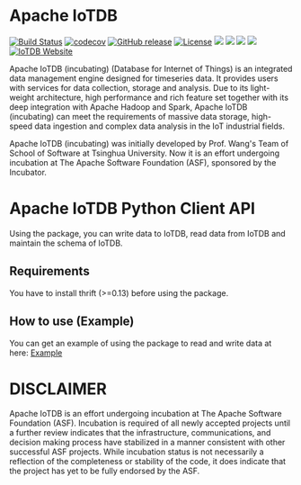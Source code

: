 <!--

    Licensed to the Apache Software Foundation (ASF) under one
    or more contributor license agreements.  See the NOTICE file
    distributed with this work for additional information
    regarding copyright ownership.  The ASF licenses this file
    to you under the Apache License, Version 2.0 (the
    "License"); you may not use this file except in compliance
    with the License.  You may obtain a copy of the License at

        http://www.apache.org/licenses/LICENSE-2.0

    Unless required by applicable law or agreed to in writing,
    software distributed under the License is distributed on an
    "AS IS" BASIS, WITHOUT WARRANTIES OR CONDITIONS OF ANY
    KIND, either express or implied.  See the License for the
    specific language governing permissions and limitations
    under the License.

-->

# Apache IoTDB

[![Build Status](https://www.travis-ci.org/apache/incubator-iotdb.svg?branch=master)](https://www.travis-ci.org/apache/incubator-iotdb)
[![codecov](https://codecov.io/gh/thulab/incubator-iotdb/branch/master/graph/badge.svg)](https://codecov.io/gh/thulab/incubator-iotdb)
[![GitHub release](https://img.shields.io/github/release/apache/incubator-iotdb.svg)](https://github.com/apache/incubator-iotdb/releases)
[![License](https://img.shields.io/badge/license-Apache%202-4EB1BA.svg)](https://www.apache.org/licenses/LICENSE-2.0.html)
![](https://github-size-badge.herokuapp.com/apache/incubator-iotdb.svg)
![](https://img.shields.io/github/downloads/apache/incubator-iotdb/total.svg)
![](https://img.shields.io/badge/platform-win10%20%7C%20macox%20%7C%20linux-yellow.svg)
![](https://img.shields.io/badge/java--language-1.8-blue.svg)
[![IoTDB Website](https://img.shields.io/website-up-down-green-red/https/shields.io.svg?label=iotdb-website)](https://iotdb.apache.org/)


Apache IoTDB (incubating) (Database for Internet of Things) is an integrated data management engine designed for
timeseries data. It provides users with services for data collection, storage and analysis. Due to its light-weight
architecture, high performance and rich feature set together with its deep integration with Apache Hadoop and Spark,
Apache IoTDB (incubating) can meet the requirements of massive data storage, high-speed data ingestion and complex data
analysis in the IoT industrial fields.

Apache IoTDB (incubating) was initially developed by Prof. Wang's Team of School of Software at Tsinghua University.
Now it is an effort undergoing incubation at The Apache Software Foundation (ASF), sponsored by the Incubator.

# Apache IoTDB Python Client API

Using the package, you can write data to IoTDB, read data from IoTDB and maintain the schema of IoTDB.

## Requirements

You have to install thrift (>=0.13) before using the package.

## How to use (Example)

You can get an example of using the package to read and write data at here: [Example](https://github.com/apache/incubator-iotdb/blob/rel/0.10/client-py/src/client_example.py)

# DISCLAIMER

Apache IoTDB is an effort undergoing incubation at The Apache Software Foundation (ASF).
Incubation is required of all newly accepted projects until a further review indicates that the
infrastructure, communications, and decision making process have stabilized in a manner consistent
with other successful ASF projects. While incubation status is not necessarily a reflection of the
completeness or stability of the code, it does indicate that the project has yet to be fully
endorsed by the ASF.